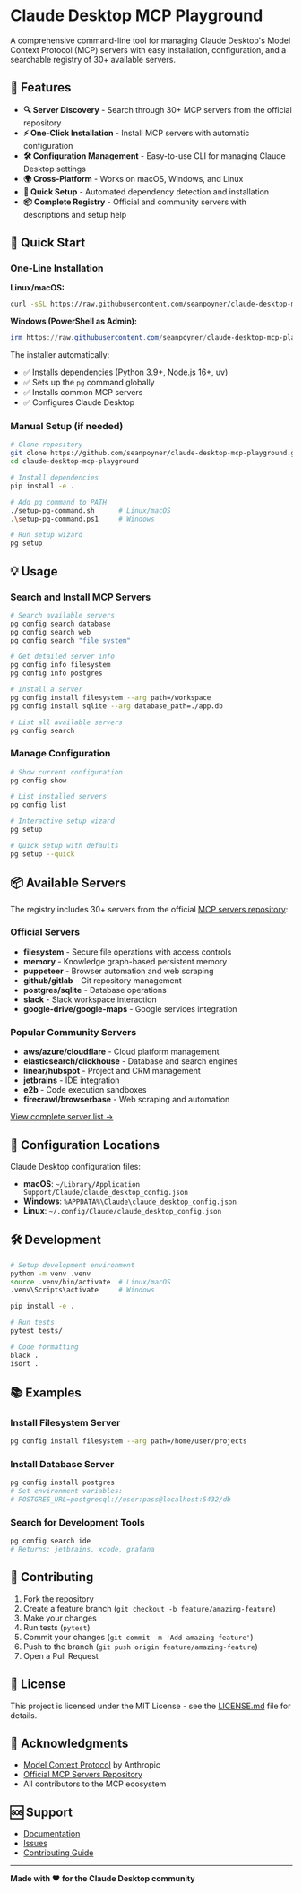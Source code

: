 # Claude Desktop MCP Playground

A comprehensive command-line tool for managing Claude Desktop's Model Context Protocol (MCP) servers with easy installation, configuration, and a searchable registry of 30+ available servers.

## 🌟 Features

- **🔍 Server Discovery** - Search through 30+ MCP servers from the official repository
- **⚡ One-Click Installation** - Install MCP servers with automatic configuration
- **🛠️ Configuration Management** - Easy-to-use CLI for managing Claude Desktop settings
- **🌍 Cross-Platform** - Works on macOS, Windows, and Linux
- **🚀 Quick Setup** - Automated dependency detection and installation
- **📦 Complete Registry** - Official and community servers with descriptions and setup help

## 🚀 Quick Start

### One-Line Installation

**Linux/macOS:**
```bash
curl -sSL https://raw.githubusercontent.com/seanpoyner/claude-desktop-mcp-playground/main/install-full.sh | bash
```

**Windows (PowerShell as Admin):**
```powershell
irm https://raw.githubusercontent.com/seanpoyner/claude-desktop-mcp-playground/main/install-full.ps1 | iex
```

The installer automatically:
- ✅ Installs dependencies (Python 3.9+, Node.js 16+, uv)
- ✅ Sets up the `pg` command globally
- ✅ Installs common MCP servers
- ✅ Configures Claude Desktop

### Manual Setup (if needed)

```bash
# Clone repository
git clone https://github.com/seanpoyner/claude-desktop-mcp-playground.git
cd claude-desktop-mcp-playground

# Install dependencies
pip install -e .

# Add pg command to PATH
./setup-pg-command.sh      # Linux/macOS
.\setup-pg-command.ps1     # Windows

# Run setup wizard
pg setup
```

## 💡 Usage

### Search and Install MCP Servers

```bash
# Search available servers
pg config search database
pg config search web
pg config search "file system"

# Get detailed server info
pg config info filesystem
pg config info postgres

# Install a server
pg config install filesystem --arg path=/workspace
pg config install sqlite --arg database_path=./app.db

# List all available servers
pg config search
```

### Manage Configuration

```bash
# Show current configuration
pg config show

# List installed servers
pg config list

# Interactive setup wizard
pg setup

# Quick setup with defaults
pg setup --quick
```

## 📦 Available Servers

The registry includes 30+ servers from the official [MCP servers repository](https://github.com/modelcontextprotocol/servers):

### Official Servers
- **filesystem** - Secure file operations with access controls
- **memory** - Knowledge graph-based persistent memory
- **puppeteer** - Browser automation and web scraping
- **github/gitlab** - Git repository management
- **postgres/sqlite** - Database operations
- **slack** - Slack workspace interaction
- **google-drive/google-maps** - Google services integration

### Popular Community Servers  
- **aws/azure/cloudflare** - Cloud platform management
- **elasticsearch/clickhouse** - Database and search engines
- **linear/hubspot** - Project and CRM management
- **jetbrains** - IDE integration
- **e2b** - Code execution sandboxes
- **firecrawl/browserbase** - Web scraping and automation

[View complete server list →](https://github.com/modelcontextprotocol/servers)

## 🔧 Configuration Locations

Claude Desktop configuration files:
- **macOS**: `~/Library/Application Support/Claude/claude_desktop_config.json`
- **Windows**: `%APPDATA%\Claude\claude_desktop_config.json`  
- **Linux**: `~/.config/Claude/claude_desktop_config.json`

## 🛠️ Development

```bash
# Setup development environment
python -m venv .venv
source .venv/bin/activate  # Linux/macOS
.venv\Scripts\activate     # Windows

pip install -e .

# Run tests
pytest tests/

# Code formatting
black .
isort .
```

## 📚 Examples

### Install Filesystem Server
```bash
pg config install filesystem --arg path=/home/user/projects
```

### Install Database Server
```bash
pg config install postgres
# Set environment variables:
# POSTGRES_URL=postgresql://user:pass@localhost:5432/db
```

### Search for Development Tools
```bash
pg config search ide
# Returns: jetbrains, xcode, grafana
```

## 🤝 Contributing

1. Fork the repository
2. Create a feature branch (`git checkout -b feature/amazing-feature`)
3. Make your changes
4. Run tests (`pytest`)
5. Commit your changes (`git commit -m 'Add amazing feature'`)
6. Push to the branch (`git push origin feature/amazing-feature`)
7. Open a Pull Request

## 📄 License

This project is licensed under the MIT License - see the [LICENSE.md](LICENSE.md) file for details.

## 🙏 Acknowledgments

- [Model Context Protocol](https://modelcontextprotocol.io/) by Anthropic
- [Official MCP Servers Repository](https://github.com/modelcontextprotocol/servers)
- All contributors to the MCP ecosystem

## 🆘 Support

- [Documentation](docs/)
- [Issues](https://github.com/seanpoyner/claude-desktop-mcp-playground/issues)
- [Contributing Guide](CONTRIBUTING.md)

---

**Made with ❤️ for the Claude Desktop community**